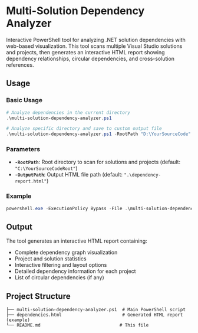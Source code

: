 # Multi-Solution Dependency Analyzer

Interactive PowerShell tool for analyzing .NET solution dependencies with web-based visualization. This tool scans multiple Visual Studio solutions and projects, then generates an interactive HTML report showing dependency relationships, circular dependencies, and cross-solution references.

## Usage

### Basic Usage

```powershell
# Analyze dependencies in the current directory
.\multi-solution-dependency-analyzer.ps1

# Analyze specific directory and save to custom output file
.\multi-solution-dependency-analyzer.ps1 -RootPath "D:\YourSourceCode" -OutputPath "dependency-report.html"
```

### Parameters

- **`-RootPath`**: Root directory to scan for solutions and projects (default: `"C:\YourSourceCodeRoot"`)
- **`-OutputPath`**: Output HTML file path (default: `".\dependency-report.html"`)

### Example

```powershell
powershell.exe -ExecutionPolicy Bypass -File .\multi-solution-dependency-analyzer.ps1 -RootPath "D:\OSYSTFS" -OutputPath "dependencies.html"
```

## Output

The tool generates an interactive HTML report containing:

- Complete dependency graph visualization
- Project and solution statistics
- Interactive filtering and layout options
- Detailed dependency information for each project
- List of circular dependencies (if any)

## Project Structure

```
├── multi-solution-dependency-analyzer.ps1  # Main PowerShell script
├── dependencies.html                       # Generated HTML report (example)
└── README.md                              # This file
```
